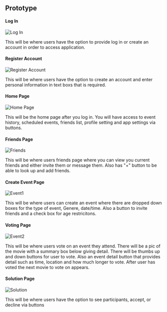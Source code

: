 ## Prototype

#### Log In
![Log In](/Prototype/Login.png)

This will be where users have the option to provide log in or create an account in order to access application.

#### Register Account
![Register Account](/Prototype/Register.png)

This will be where users have the option to create an account and enter personal information in text boxs that is  required.

#### Home Page
![Home Page](/Prototype/Home.png)

This will be the home page after you log in. You will have access to event history, scheduled events, friends list, profile setting and app settings via buttons.

#### Friends Page
![Friends](/Prototype/Friends.png)

This will be where users friends page where you can view you current friends and either invite them or message them. Also has "+" button to be able to look up and add friends.

#### Create Event Page
![Event1](/Prototype/Event1.png)

This will be where users can create an event where there are dropped down boxes for the type of event, Genere, date/time. Also a button to invite friends and a check box for age restricitons.

#### Voting Page
![Event2](/Prototype/Event2.png)

This will be where users vote on an event they attend. There will be a pic of the movie with a summary box below giving detail. There will be thumbs up and down buttons for user to vote. Also an event detail button that provides detail such as time, location and how much longer to vote. After user has voted the next movie to vote on appears.

#### Solution Page
![Solution](/Prototype/Solution.png)

This will be where users have the option to see participants, accept, or decline via buttons

